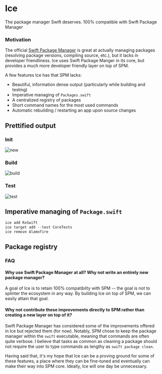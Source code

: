 # Ice

The package manager Swift deserves. 100% compatible with Swift Package Manager

### Motivation

The official [Swift Package Manager](https://github.com/apple/swift-package-manager) is great at actually managing packages (resolving package versions, compiling source, etc.), but it lacks in developer friendliness. Ice uses Swift Package Manger in its core, but provides a much more developer friendly layer on top of SPM.

A few features Ice has that SPM lacks:
- Beautiful, information dense output (particularly while building and testing)
- Imperative managing of `Packages.swift`
- A centralized registry of packages
- Short command names for the most used commands
- Automatic rebuilding / restarting an app upon source changes

## Prettified output

### Init
![new](https://github.com/jakeheis/Ice/raw/gifs/new.gif)

### Build
![build](https://github.com/jakeheis/Ice/raw/gifs/build.gif)

### Test
![test](https://github.com/jakeheis/Ice/raw/gifs/test.gif)

## Imperative managing of `Package.swift`

```swift
ice add RxSwift
ice target add --test CoreTests
ice remove Alamofire
```

## Package registry

### FAQ

#### Why use Swift Package Manager at all? Why not write an entirely new package manager?

A goal of Ice is to retain 100% compatibilty with SPM -- the goal is not to splinter the ecosystem in any way. By building Ice on top of SPM, we can easily attain that goal.

#### Why not contribute these improvements directly to SPM rather than creating a new layer on top of it?

Swift Package Manager has considered some of the improvements offered in Ice but rejected them (for now). Notably, SPM chose to keep the package manager within the `swift` executable, meaning that commands are often quite verbose. I believe that tasks as common as cleaning a package should not require the user to type commands as lengthy as `swift package clean`.

Having said that, it's my hope that Ice can be a proving ground for some of these features, a place where they can be fine-tuned and eventually can make their way into SPM core. Ideally, Ice will one day be unnecessary.
